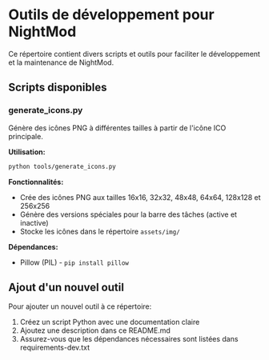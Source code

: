 # Outils de développement pour NightMod

Ce répertoire contient divers scripts et outils pour faciliter le développement et la maintenance de NightMod.

## Scripts disponibles

### generate_icons.py

Génère des icônes PNG à différentes tailles à partir de l'icône ICO principale.

**Utilisation:**

```bash
python tools/generate_icons.py
```

**Fonctionnalités:**
- Crée des icônes PNG aux tailles 16x16, 32x32, 48x48, 64x64, 128x128 et 256x256
- Génère des versions spéciales pour la barre des tâches (active et inactive)
- Stocke les icônes dans le répertoire `assets/img/`

**Dépendances:**
- Pillow (PIL) - `pip install pillow`

## Ajout d'un nouvel outil

Pour ajouter un nouvel outil à ce répertoire:

1. Créez un script Python avec une documentation claire
2. Ajoutez une description dans ce README.md
3. Assurez-vous que les dépendances nécessaires sont listées dans requirements-dev.txt
